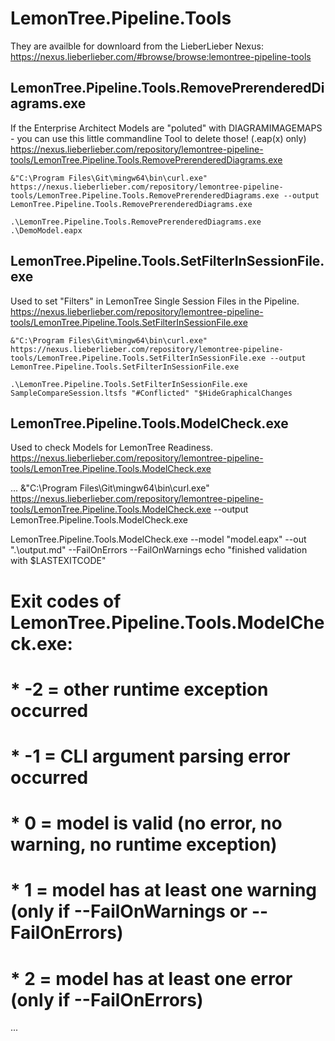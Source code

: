 # LemonTree.Pipeline.Tools

They are availble for downloard from the LieberLieber Nexus:\
https://nexus.lieberlieber.com/#browse/browse:lemontree-pipeline-tools

## LemonTree.Pipeline.Tools.RemovePrerenderedDiagrams.exe
If the Enterprise Architect Models are "poluted" with DIAGRAMIMAGEMAPS - you can use this little commandline Tool to delete those! (.eap(x) only)\
https://nexus.lieberlieber.com/repository/lemontree-pipeline-tools/LemonTree.Pipeline.Tools.RemovePrerenderedDiagrams.exe

```
&"C:\Program Files\Git\mingw64\bin\curl.exe" https://nexus.lieberlieber.com/repository/lemontree-pipeline-tools/LemonTree.Pipeline.Tools.RemovePrerenderedDiagrams.exe --output LemonTree.Pipeline.Tools.RemovePrerenderedDiagrams.exe

.\LemonTree.Pipeline.Tools.RemovePrerenderedDiagrams.exe .\DemoModel.eapx
```

## LemonTree.Pipeline.Tools.SetFilterInSessionFile.exe
Used to set "Filters" in LemonTree Single Session Files in the Pipeline.\
https://nexus.lieberlieber.com/repository/lemontree-pipeline-tools/LemonTree.Pipeline.Tools.SetFilterInSessionFile.exe

```
&"C:\Program Files\Git\mingw64\bin\curl.exe" https://nexus.lieberlieber.com/repository/lemontree-pipeline-tools/LemonTree.Pipeline.Tools.SetFilterInSessionFile.exe --output LemonTree.Pipeline.Tools.SetFilterInSessionFile.exe

.\LemonTree.Pipeline.Tools.SetFilterInSessionFile.exe SampleCompareSession.ltsfs "#Conflicted" "$HideGraphicalChanges
```
## LemonTree.Pipeline.Tools.ModelCheck.exe
Used to check Models for LemonTree Readiness.
https://nexus.lieberlieber.com/repository/lemontree-pipeline-tools/LemonTree.Pipeline.Tools.ModelCheck.exe

...
  &"C:\Program Files\Git\mingw64\bin\curl.exe" https://nexus.lieberlieber.com/repository/lemontree-pipeline-tools/LemonTree.Pipeline.Tools.ModelCheck.exe --output LemonTree.Pipeline.Tools.ModelCheck.exe

  LemonTree.Pipeline.Tools.ModelCheck.exe  --model "model.eapx" --out ".\output.md" --FailOnErrors --FailOnWarnings
  echo "finished validation with $LASTEXITCODE"
  #  Exit codes of LemonTree.Pipeline.Tools.ModelCheck.exe:
  #  * -2 = other runtime exception occurred
  #  * -1 = CLI argument parsing error occurred
  #  *  0 = model is valid (no error, no warning, no runtime exception)
  #  *  1 = model has at least one warning (only if --FailOnWarnings or --FailOnErrors)
  #  *  2 = model has at least one error  (only if --FailOnErrors)
...
